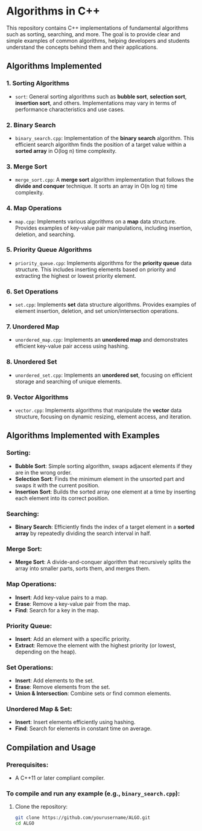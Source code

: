 # Algorithms in C++

This repository contains C++ implementations of fundamental algorithms such as sorting, searching, and more. The goal is to provide clear and simple examples of common algorithms, helping developers and students understand the concepts behind them and their applications.

## Algorithms Implemented

### 1. **Sorting Algorithms**
- `sort`: General sorting algorithms such as **bubble sort**, **selection sort**, **insertion sort**, and others. Implementations may vary in terms of performance characteristics and use cases.

### 2. **Binary Search**
- `binary_search.cpp`: Implementation of the **binary search** algorithm. This efficient search algorithm finds the position of a target value within a **sorted array** in O(log n) time complexity.

### 3. **Merge Sort**
- `merge_sort.cpp`: A **merge sort** algorithm implementation that follows the **divide and conquer** technique. It sorts an array in O(n log n) time complexity.

### 4. **Map Operations**
- `map.cpp`: Implements various algorithms on a **map** data structure. Provides examples of key-value pair manipulations, including insertion, deletion, and searching.

### 5. **Priority Queue Algorithms**
- `priority_queue.cpp`: Implements algorithms for the **priority queue** data structure. This includes inserting elements based on priority and extracting the highest or lowest priority element.

### 6. **Set Operations**
- `set.cpp`: Implements **set** data structure algorithms. Provides examples of element insertion, deletion, and set union/intersection operations.

### 7. **Unordered Map**
- `unordered_map.cpp`: Implements an **unordered map** and demonstrates efficient key-value pair access using hashing.

### 8. **Unordered Set**
- `unordered_set.cpp`: Implements an **unordered set**, focusing on efficient storage and searching of unique elements.

### 9. **Vector Algorithms**
- `vector.cpp`: Implements algorithms that manipulate the **vector** data structure, focusing on dynamic resizing, element access, and iteration.

## Algorithms Implemented with Examples

### Sorting:
- **Bubble Sort**: Simple sorting algorithm, swaps adjacent elements if they are in the wrong order.
- **Selection Sort**: Finds the minimum element in the unsorted part and swaps it with the current position.
- **Insertion Sort**: Builds the sorted array one element at a time by inserting each element into its correct position.

### Searching:
- **Binary Search**: Efficiently finds the index of a target element in a **sorted array** by repeatedly dividing the search interval in half.

### Merge Sort:
- **Merge Sort**: A divide-and-conquer algorithm that recursively splits the array into smaller parts, sorts them, and merges them.

### Map Operations:
- **Insert**: Add key-value pairs to a map.
- **Erase**: Remove a key-value pair from the map.
- **Find**: Search for a key in the map.

### Priority Queue:
- **Insert**: Add an element with a specific priority.
- **Extract**: Remove the element with the highest priority (or lowest, depending on the heap).

### Set Operations:
- **Insert**: Add elements to the set.
- **Erase**: Remove elements from the set.
- **Union & Intersection**: Combine sets or find common elements.

### Unordered Map & Set:
- **Insert**: Insert elements efficiently using hashing.
- **Find**: Search for elements in constant time on average.

## Compilation and Usage

### Prerequisites:
- A C++11 or later compliant compiler.

### To compile and run any example (e.g., `binary_search.cpp`):

1. Clone the repository:
   ```bash
   git clone https://github.com/yourusername/ALGO.git
   cd ALGO

